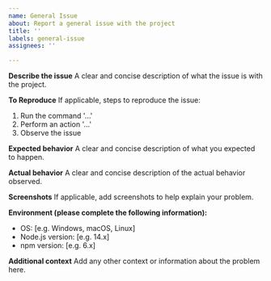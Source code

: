 ```yaml
---
name: General Issue
about: Report a general issue with the project
title: ''
labels: general-issue
assignees: ''

---
```


**Describe the issue**
A clear and concise description of what the issue is with the project.

**To Reproduce**
If applicable, steps to reproduce the issue:
1. Run the command '...'
2. Perform an action '...'
3. Observe the issue

**Expected behavior**
A clear and concise description of what you expected to happen.

**Actual behavior**
A clear and concise description of the actual behavior observed.

**Screenshots**
If applicable, add screenshots to help explain your problem.

**Environment (please complete the following information):**
 - OS: [e.g. Windows, macOS, Linux]
 - Node.js version: [e.g. 14.x]
 - npm version: [e.g. 6.x]

**Additional context**
Add any other context or information about the problem here.
